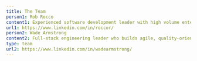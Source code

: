 ```yaml
---
title: The Team
person1: Rob Rocco
content1: Experienced software development leader with high volume enterprise software systems across various sectors including E! Entertainment, Comcast, AMC Networks, Rockwell Collins and The Capital Group. Extensive experience managing highly skilled development teams with an emphasis on collaboration and accountability.  Successfully led teams through various projects and initiatives ranging from site launches to Agile SDLC transitions delivering business value with a focus on team and individual professional growth.
url1: https://www.linkedin.com/in/roccor/
person2: Wade Armstrong
content2: Full-stack engineering leader who builds agile, quality-oriented teams. Experience developing high-volume daily pageview cloud SaaS software and mission critical tools. Experienced with technologies across the stack — from Javascript on the client; to Javascript, PHP, and Go on the server; including CDNs like Cloudfront; and AWS and private clouds. Leads with empathy, building inclusive organizations and retaining high-value team members.
type: team
url2: https://www.linkedin.com/in/wadearmstrong/
---
```



